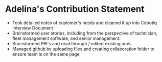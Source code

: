 # Adelina's Contribution Statement
+ Took detailed notes of customer's needs and cleaned it up into Cobotiq Interview Document
+ Brainstormed user stories, including from the perspective of technician, fleet management software, and senior management.
+ Brainstormed PBI's and read through / edited existing ones 
+ Managed github by uploading files and creating collaboration folder to ensure team is on the same page